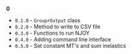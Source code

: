 **0**
 - `0.1.0` - `GrouprOutput` class
 - `0.2.0` - Method to write to CSV file
 - `0.3.0` - Functions to run NJOY
 - `0.4.0` - Adding command line interface
 - `0.5.0` - Set constant MT's and sum inelastics
